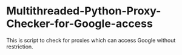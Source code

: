 # Multithreaded-Python-Proxy-Checker-for-Google-access
This is script to check for proxies which can access Google without restriction.
